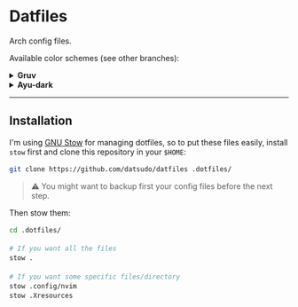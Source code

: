 # Datfiles

Arch config files.

Available color schemes (see other branches):

<div>
<details>
<summary><b>Gruv</b></summary>

<img src="https://github.com/DatSudo/datfiles/blob/main/.images/gruv.png">
</img>
</div>


<div>
<details>
<summary><b>Ayu-dark</b></summary>

<img src="https://github.com/DatSudo/datfiles/blob/main/.images/ayu-dark.png">
</img>
</div>

---

## Installation

I'm using [GNU Stow](https://www.gnu.org/software/stow/) for managing dotfiles, so to put these files easily, install `stow` first and clone this repository in your `$HOME`:

```bash
git clone https://github.com/datsudo/datfiles .dotfiles/
```

> :warning: You might want to backup first your config files before the next step.

Then stow them:

```bash
cd .dotfiles/

# If you want all the files
stow .

# If you want some specific files/directory
stow .config/nvim
stow .Xresources
```

